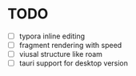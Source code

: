 # TODO
- [ ] typora inline editing 
- [ ] fragment rendering with speed
- [ ] viusal structure like roam 
- [ ] tauri support for desktop version
